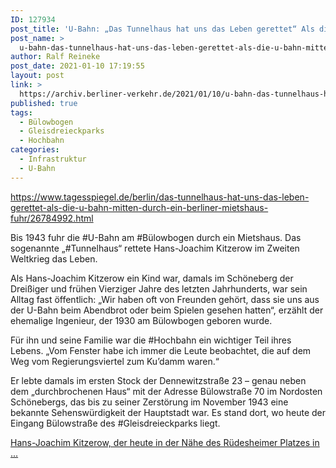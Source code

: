 ```yaml
---
ID: 127934
post_title: 'U-Bahn: „Das Tunnelhaus hat uns das Leben gerettet“ Als die U-Bahn mitten durch ein Berliner Mietshaus fuhr, aus Der Tagesspiegel'
post_name: >
  u-bahn-das-tunnelhaus-hat-uns-das-leben-gerettet-als-die-u-bahn-mitten-durch-ein-berliner-mietshaus-fuhr-aus-der-tagesspiegel
author: Ralf Reineke
post_date: 2021-01-10 17:19:55
layout: post
link: >
  https://archiv.berliner-verkehr.de/2021/01/10/u-bahn-das-tunnelhaus-hat-uns-das-leben-gerettet-als-die-u-bahn-mitten-durch-ein-berliner-mietshaus-fuhr-aus-der-tagesspiegel/
published: true
tags:
  - Bülowbogen
  - Gleisdreieckparks
  - Hochbahn
categories:
  - Infrastruktur
  - U-Bahn
---
```

https://www.tagesspiegel.de/berlin/das-tunnelhaus-hat-uns-das-leben-gerettet-als-die-u-bahn-mitten-durch-ein-berliner-mietshaus-fuhr/26784992.html

Bis 1943 fuhr die #U-Bahn am #Bülowbogen durch ein Mietshaus. Das sogenannte „#Tunnelhaus“ rettete Hans-Joachim Kitzerow im Zweiten Weltkrieg das Leben.

Als Hans-Joachim Kitzerow ein Kind war, damals im Schöneberg der Dreißiger und frühen Vierziger Jahre des letzten Jahrhunderts, war sein Alltag fast öffentlich: „Wir haben oft von Freunden gehört, dass sie uns aus der U-Bahn beim Abendbrot oder beim Spielen gesehen hatten“, erzählt der ehemalige Ingenieur, der 1930 am Bülowbogen geboren wurde.

Für ihn und seine Familie war die #Hochbahn ein wichtiger Teil ihres Lebens. „Vom Fenster habe ich immer die Leute beobachtet, die auf dem Weg vom Regierungsviertel zum Ku’damm waren.“

Er lebte damals im ersten Stock der Dennewitzstraße 23 – genau neben dem „durchbrochenen Haus“ mit der Adresse Bülowstraße 70 im Nordosten Schönebergs, das bis zu seiner Zerstörung im November 1943 eine bekannte Sehenswürdigkeit der Hauptstadt war. Es stand dort, wo heute der Eingang Bülowstraße des #Gleisdreieckparks liegt.

<a href="https://www.tagesspiegel.de/berlin/das-tunnelhaus-hat-uns-das-leben-gerettet-als-die-u-bahn-mitten-durch-ein-berliner-mietshaus-fuhr/26784992.html">Hans-Joachim Kitzerow, der heute in der Nähe des Rüdesheimer Platzes in ...</a>